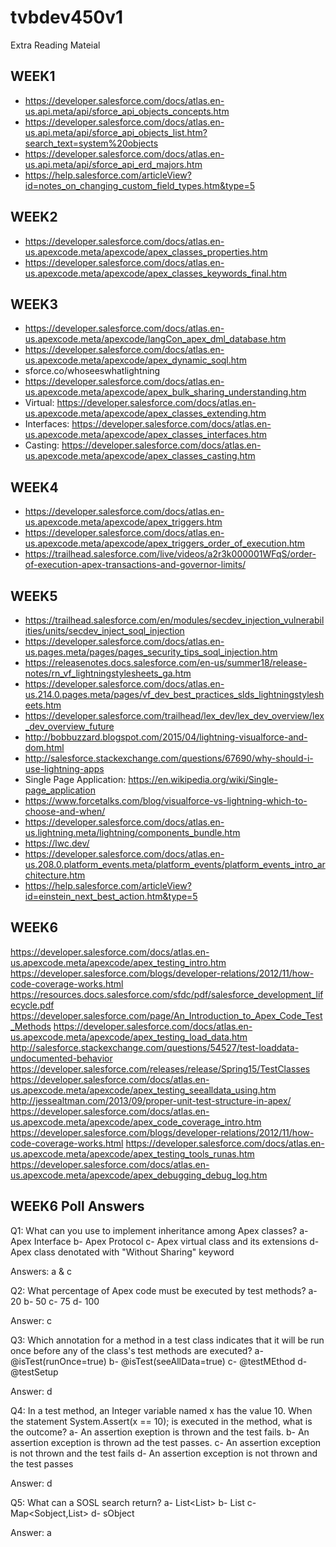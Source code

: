 # tvbdev450v1

Extra Reading Mateial

## WEEK1
- https://developer.salesforce.com/docs/atlas.en-us.api.meta/api/sforce_api_objects_concepts.htm
- https://developer.salesforce.com/docs/atlas.en-us.api.meta/api/sforce_api_objects_list.htm?search_text=system%20objects
- https://developer.salesforce.com/docs/atlas.en-us.api.meta/api/sforce_api_erd_majors.htm
- https://help.salesforce.com/articleView?id=notes_on_changing_custom_field_types.htm&type=5

## WEEK2
- https://developer.salesforce.com/docs/atlas.en-us.apexcode.meta/apexcode/apex_classes_properties.htm
- https://developer.salesforce.com/docs/atlas.en-us.apexcode.meta/apexcode/apex_classes_keywords_final.htm

## WEEK3 
- https://developer.salesforce.com/docs/atlas.en-us.apexcode.meta/apexcode/langCon_apex_dml_database.htm
- https://developer.salesforce.com/docs/atlas.en-us.apexcode.meta/apexcode/apex_dynamic_soql.htm
- sforce.co/whoseeswhatlightning
- https://developer.salesforce.com/docs/atlas.en-us.apexcode.meta/apexcode/apex_bulk_sharing_understanding.htm
- Virtual: https://developer.salesforce.com/docs/atlas.en-us.apexcode.meta/apexcode/apex_classes_extending.htm
- Interfaces: https://developer.salesforce.com/docs/atlas.en-us.apexcode.meta/apexcode/apex_classes_interfaces.htm
- Casting: https://developer.salesforce.com/docs/atlas.en-us.apexcode.meta/apexcode/apex_classes_casting.htm

## WEEK4
- https://developer.salesforce.com/docs/atlas.en-us.apexcode.meta/apexcode/apex_triggers.htm
- https://developer.salesforce.com/docs/atlas.en-us.apexcode.meta/apexcode/apex_triggers_order_of_execution.htm
- https://trailhead.salesforce.com/live/videos/a2r3k000001WFqS/order-of-execution-apex-transactions-and-governor-limits/

## WEEK5
- https://trailhead.salesforce.com/en/modules/secdev_injection_vulnerabilities/units/secdev_inject_soql_injection
- https://developer.salesforce.com/docs/atlas.en-us.pages.meta/pages/pages_security_tips_soql_injection.htm
- https://releasenotes.docs.salesforce.com/en-us/summer18/release-notes/rn_vf_lightningstylesheets_ga.htm
- https://developer.salesforce.com/docs/atlas.en-us.214.0.pages.meta/pages/vf_dev_best_practices_slds_lightningstylesheets.htm
- https://developer.salesforce.com/trailhead/lex_dev/lex_dev_overview/lex_dev_overview_future
- http://bobbuzzard.blogspot.com/2015/04/lightning-visualforce-and-dom.html
- http://salesforce.stackexchange.com/questions/67690/why-should-i-use-lightning-apps
- Single Page Application: https://en.wikipedia.org/wiki/Single-page_application
- https://www.forcetalks.com/blog/visualforce-vs-lightning-which-to-choose-and-when/
- https://developer.salesforce.com/docs/atlas.en-us.lightning.meta/lightning/components_bundle.htm
- https://lwc.dev/
- https://developer.salesforce.com/docs/atlas.en-us.208.0.platform_events.meta/platform_events/platform_events_intro_architecture.htm
- https://help.salesforce.com/articleView?id=einstein_next_best_action.htm&type=5

## WEEK6
https://developer.salesforce.com/docs/atlas.en-us.apexcode.meta/apexcode/apex_testing_intro.htm
https://developer.salesforce.com/blogs/developer-relations/2012/11/how-code-coverage-works.html
https://resources.docs.salesforce.com/sfdc/pdf/salesforce_development_lifecycle.pdf
https://developer.salesforce.com/page/An_Introduction_to_Apex_Code_Test_Methods
https://developer.salesforce.com/docs/atlas.en-us.apexcode.meta/apexcode/apex_testing_load_data.htm
http://salesforce.stackexchange.com/questions/54527/test-loaddata-undocumented-behavior
https://developer.salesforce.com/releases/release/Spring15/TestClasses
https://developer.salesforce.com/docs/atlas.en-us.apexcode.meta/apexcode/apex_testing_seealldata_using.htm
http://jessealtman.com/2013/09/proper-unit-test-structure-in-apex/
https://developer.salesforce.com/docs/atlas.en-us.apexcode.meta/apexcode/apex_code_coverage_intro.htm
https://developer.salesforce.com/blogs/developer-relations/2012/11/how-code-coverage-works.html
https://developer.salesforce.com/docs/atlas.en-us.apexcode.meta/apexcode/apex_testing_tools_runas.htm
https://developer.salesforce.com/docs/atlas.en-us.apexcode.meta/apexcode/apex_debugging_debug_log.htm

## WEEK6 Poll Answers

Q1: What can you use to implement inheritance among Apex classes?
   a- Apex Interface
   b- Apex Protocol
   c- Apex virtual class and its extensions
   d- Apex class denotated with "Without Sharing" keyword
   
Answers: a & c

Q2: What percentage of Apex code must be executed by test methods?
  a- 20
  b- 50
  c- 75
  d- 100
  
Answer: c

Q3: Which annotation for a method in a test class indicates that it will be run once before any of the class's test methods are executed?
  a- @isTest(runOnce=true)
  b- @isTest(seeAllData=true)
  c- @testMEthod
  d- @testSetup
  
Answer: d

Q4: In a test method, an Integer variable named x has the value 10. When the statement System.Assert(x == 10); is executed in the method, what is the outcome?
  a- An assertion exeption is thrown and the test fails.
  b- An assertion exception is thrown ad the test passes.
  c- An assertion exception is not thrown and the test fails
  d- An assertion exception is not thrown and the test passes
  
Answer: d

Q5: What can a SOSL search return?
  a- List<List<sObject>>
  b- List<sObject>
  c- Map<Sobject,List<sObject>>
  d- sObject

Answer: a
 

